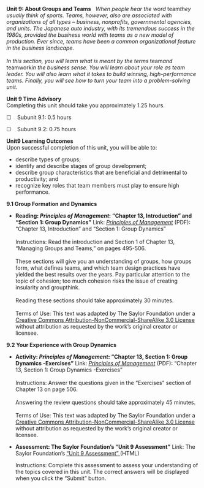 **Unit 9: About Groups and Teams** <span id="9"></span> 
*When people hear the word* team*they usually think of sports. Teams,
however, also are associated with organizations of all types – business,
nonprofits, governmental agencies, and units. The Japanese auto
industry, with its tremendous success in the 1980s, provided the
business world with teams as a new model of production. Ever since,
teams have been a common organizational feature in the business
landscape.*  
    
 *In this section, you will learn what is meant by the terms* team*and*
teamwork*in the business sense. You will learn about your role as team
leader. You will also learn what it takes to build winning,
high-performance teams. Finally, you will see how to turn your team into
a problem-solving unit.*

**Unit 9 Time Advisory**  
Completing this unit should take you approximately 1.25 hours.  
  
 ☐    Subunit 9.1: 0.5 hours  
  
 ☐    Subunit 9.2: 0.75 hours

**Unit9 Learning Outcomes**  
Upon successful completion of this unit, you will be able to:
-   describe types of groups;
-   identify and describe stages of group development;
-   describe group characteristics that are beneficial and detrimental
    to productivity; and
-   recognize key roles that team members must play to ensure high
    performance.

**9.1 Group Formation and Dynamics** <span id="9.1"></span> 
-   **Reading: *Principles of Management*: “Chapter 13, Introduction”
    and “Section 1: Group Dynamics”**
    Link: *[Principles of
    Management](http://www.saylor.org/site/textbooks/Principles%20of%20Management.pdf)*
    (PDF): “Chapter 13, Introduction” and “Section 1: Group Dynamics”  
        
     Instructions: Read the introduction and Section 1 of Chapter 13,
    “Managing Groups and Teams,” on pages 495-506.  
        
     These sections will give you an understanding of groups, how groups
    form, what defines teams, and which team design practices have
    yielded the best results over the years. Pay particular attention to
    the topic of cohesion; too much cohesion risks the issue of creating
    insularity and groupthink.  
        
     Reading these sections should take approximately 30 minutes.  
        
     Terms of Use: This text was adapted by The Saylor Foundation under
    a [Creative Commons Attribution-NonCommercial-ShareAlike 3.0
    License](http://creativecommons.org/licenses/by-nc-sa/3.0/) without
    attribution as requested by the work’s original creator or licensee.

**9.2 Your Experience with Group Dynamics** <span id="9.2"></span> 
-   **Activity: *Principles of Management*: “Chapter 13, Section 1:
    Group Dynamics -Exercises”**
    Link: *[Principles of
    Management](http://www.saylor.org/site/textbooks/Principles%20of%20Management.pdf)*
    (PDF): “Chapter 13, Section 1: Group Dynamics -Exercises”  
        
     Instructions: Answer the questions given in the “Exercises” section
    of Chapter 13 on page 506.  
        
     Answering the review questions should take approximately 45
    minutes.  
        
     Terms of Use: This text was adapted by The Saylor Foundation under
    a [Creative Commons Attribution-NonCommercial-ShareAlike 3.0
    License](http://creativecommons.org/licenses/by-nc-sa/3.0/) without
    attribution as requested by the work’s original creator or licensee.

-   **Assessment: The Saylor Foundation’s “Unit 9 Assessment”**
    Link: The Saylor Foundation’s [“Unit 9
    Assessment” ](http://school.saylor.org/mod/quiz/view.php?id=1712)(HTML)  
      
     Instructions: Complete this assessment to assess your understanding
    of the topics covered in this unit. The correct answers will be
    displayed when you click the “Submit” button.


